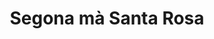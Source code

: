 ---
title: "Segona mà Santa Rosa"
url: /santa-coloma-de-gramenet/segona-ma-santa-rosa/
shop: Gebrauchtwaren
---